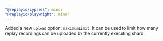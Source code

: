 ```yaml
---
"@replayio/cypress": minor
"@replayio/playwright": minor
---
```


Added a new `upload` option: `maximumLimit`. It can be used to limit how many replay recordings can be uploaded by the currently executing shard.
